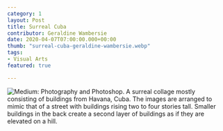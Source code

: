 ```yaml
---
category: 1
layout: Post
title: Surreal Cuba
contributor: Geraldine Wambersie
date: 2020-04-07T07:00:00.000+00:00
thumb: "surreal-cuba-geraldine-wambersie.webp"
tags:
- Visual Arts
featured: true

---
```

<div class="center">
    <img src="{{ site.baseurl }}/uploads/1/surreal-cuba-geraldine-wambersie.jpg" 
        alt="Medium: Photography and Photoshop. A surreal collage mostly consisting of buildings from Havana, Cuba. The images are arranged to mimic that of a street with buildings rising two to four stories tall. Smaller buildings in the back create a second layer of buildings as if they are elevated on a hill.">
</div>